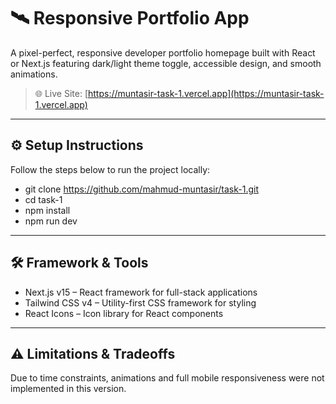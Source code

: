 # 🛰️ Responsive Portfolio App

A pixel-perfect, responsive developer portfolio homepage built with React or Next.js featuring dark/light theme toggle, accessible design, and smooth animations.
> 🌐 Live Site: [https://muntasir-task-1.vercel.app](https://muntasir-task-1.vercel.app)

---

## ⚙️ Setup Instructions
Follow the steps below to run the project locally:

- git clone https://github.com/mahmud-muntasir/task-1.git
- cd task-1
- npm install
- npm run dev

---

## 🛠 Framework & Tools

- Next.js v15 – React framework for full-stack applications
- Tailwind CSS v4 – Utility-first CSS framework for styling
- React Icons – Icon library for React components

---

## ⚠️ Limitations & Tradeoffs

Due to time constraints, animations and full mobile responsiveness were not implemented in this version.

